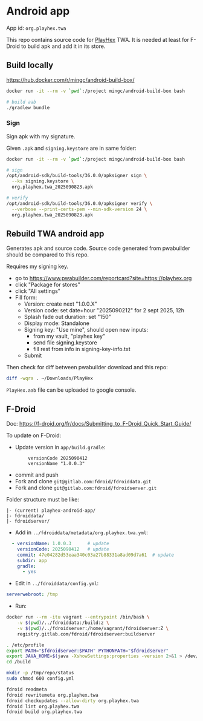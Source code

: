 # Android app

App id: `org.playhex.twa`

This repo contains source code for [PlayHex](https://playhex.org) TWA.
It is needed at least for F-Droid to build apk and add it in its store.

## Build locally

https://hub.docker.com/r/mingc/android-build-box/

``` bash
docker run -it --rm -v `pwd`:/project mingc/android-build-box bash

# build aab
./gradlew bundle
```

### Sign

Sign apk with my signature.

Given `.apk` and `signing.keystore` are in same folder:

``` bash
docker run -it --rm -v `pwd`:/project mingc/android-build-box bash

# sign
/opt/android-sdk/build-tools/36.0.0/apksigner sign \
  --ks signing.keystore \
  org.playhex.twa_2025090823.apk

# verify
/opt/android-sdk/build-tools/36.0.0/apksigner verify \
  --verbose --print-certs-pem --min-sdk-version 24 \
  org.playhex.twa_2025090823.apk
```

## Rebuild TWA android app

Generates apk and source code.
Source code generated from pwabuilder should be compared to this repo.

Requires my signing key.

- go to https://www.pwabuilder.com/reportcard?site=https://playhex.org
- click "Package for stores"
- click "All settings"
- Fill form:
    - Version: create next "1.0.0.X"
    - Version code: set date+hour "2025090212" for 2 sept 2025, 12h
    - Splash fade out duration: set "150"
    - Display mode: Standalone
    - Signing key: "Use mine", should open new inputs:
        - from my vault, "playhex key"
        - send file signing.keystore
        - fill rest from info in signing-key-info.txt
    - Submit

Then check for diff between pwabuilder download and this repo:

``` bash
diff -wqra . ~/Downloads/PlayHex
```

`PlayHex.aab` file can be uploaded to google console.

## F-Droid

Doc: https://f-droid.org/fr/docs/Submitting_to_F-Droid_Quick_Start_Guide/

To update on F-Droid:

- Update version in `app/build.gradle`:

```
        versionCode 2025090412
        versionName "1.0.0.3"
```

- commit and push
- Fork and clone `git@gitlab.com:fdroid/fdroiddata.git`
- Fork and clone `git@gitlab.com:fdroid/fdroidserver.git`

Folder structure must be like:

```
|- (current) playhex-android-app/
|- fdroiddata/
|- fdroidserver/
```

- Add in `../fdroiddata/metadata/org.playhex.twa.yml`:

``` yml
  - versionName: 1.0.0.3      # update
    versionCode: 2025090412   # update
    commit: 47e04282d53eaa340c03a27b88331a8ad09d7a61  # update
    subdir: app
    gradle:
      - yes
```

- Edit in `../fdroiddata/config.yml`:

``` yaml
serverwebroot: /tmp
```

- Run:

``` bash
docker run --rm -itu vagrant --entrypoint /bin/bash \
    -v $(pwd)/../fdroiddata:/build:z \
    -v $(pwd)/../fdroidserver:/home/vagrant/fdroidserver:Z \
    registry.gitlab.com/fdroid/fdroidserver:buildserver

. /etc/profile
export PATH="$fdroidserver:$PATH" PYTHONPATH="$fdroidserver"
export JAVA_HOME=$(java -XshowSettings:properties -version 2>&1 > /dev/null | grep 'java.home' | awk -F'=' '{print $2}' | tr -d ' ')
cd /build

mkdir -p /tmp/repo/status
sudo chmod 600 config.yml

fdroid readmeta
fdroid rewritemeta org.playhex.twa
fdroid checkupdates --allow-dirty org.playhex.twa
fdroid lint org.playhex.twa
fdroid build org.playhex.twa
```
